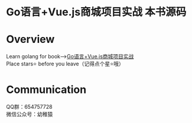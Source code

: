 # Go语言+Vue.js商城项目实战 本书源码
# Overview
Learn golang for book--><a href="https://item.jd.com/14611338.html">Go语言+Vue.js商城项目实战</a>
<br>
Place stars⭐ before you leave（记得点个星⭐哦）
# Communication
QQ群：654757728
<br>
微信公众号：幼稚猿
